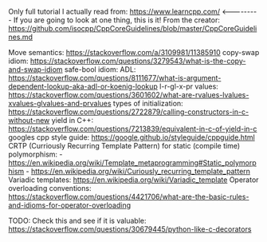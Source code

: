 Only full tutorial I actually read from: https://www.learncpp.com/  <--------- If you are going to look at one thing, this is it!
From the creator: https://github.com/isocpp/CppCoreGuidelines/blob/master/CppCoreGuidelines.md

Move semantics: https://stackoverflow.com/a/3109981/11385910
copy-swap idiom: https://stackoverflow.com/questions/3279543/what-is-the-copy-and-swap-idiom
safe-bool idiom:
ADL: https://stackoverflow.com/questions/8111677/what-is-argument-dependent-lookup-aka-adl-or-koenig-lookup
l-r-gl-x-pr values: https://stackoverflow.com/questions/3601602/what-are-rvalues-lvalues-xvalues-glvalues-and-prvalues
types of initialization: https://stackoverflow.com/questions/2722879/calling-constructors-in-c-without-new
yield in C++: https://stackoverflow.com/questions/7213839/equivalent-in-c-of-yield-in-c
googles cpp style guide: https://google.github.io/styleguide/cppguide.html
CRTP (Curriously Recurring Template Pattern) for static (compile time) polymorphism: 
    - https://en.wikipedia.org/wiki/Template_metaprogramming#Static_polymorphism 
    - https://en.wikipedia.org/wiki/Curiously_recurring_template_pattern
Variadic templates: https://en.wikipedia.org/wiki/Variadic_template
Operator overloading conventions: https://stackoverflow.com/questions/4421706/what-are-the-basic-rules-and-idioms-for-operator-overloading


TODO: Check this and see if it is valuable: https://stackoverflow.com/questions/30679445/python-like-c-decorators
